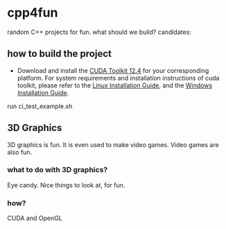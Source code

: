 # cpp4fun
random C++ projects for fun. what should we build? candidates:

## how to build the project
* Download and install the [CUDA Toolkit 12.4](https://developer.nvidia.com/cuda-downloads) for your corresponding platform. For system requirements and installation instructions of cuda toolkit, please refer to the [Linux Installation Guide](http://docs.nvidia.com/cuda/cuda-installation-guide-linux/), and the [Windows Installation Guide](http://docs.nvidia.com/cuda/cuda-installation-guide-microsoft-windows/index.html).


run ci_test_example.sh

## 3D Graphics 
3D graphics is fun. It is even used to make video games. Video games are also fun. 

### what to do with 3D graphics?
Eye candy. Nice things to look at, for fun. 

### how?
CUDA and OpenGL



